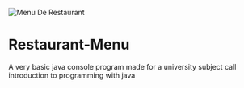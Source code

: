 ![Menu De Restaurant](https://user-images.githubusercontent.com/80562153/126878818-b494f17c-fdb9-4135-aec0-c2402dfada4d.png)
# Restaurant-Menu
<p>A very basic java console program made for a university subject call 
introduction to programming with java</p>



